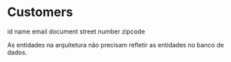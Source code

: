 # Customers

id
name
email
document
street
number
zipcode

As entidades na arquitetura não precisam refletir as entidades no banco de dados.